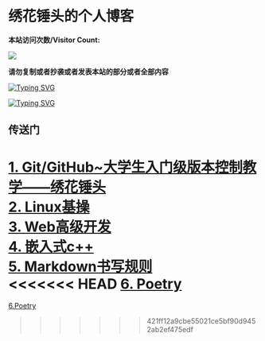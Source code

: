 # 绣花锤头的个人博客  
     
**本站访问次数/Visitor Count:**

<a href="https://count.getloli.com/"><img src="https://count.getloli.com/get/@:2356360027"></a>

**请勿复制或者抄袭或者发表本站的部分或者全部内容**


[![Typing SVG](https://readme-typing-svg.herokuapp.com?color=%2336BCF7&center=true&vCenter=true&width=600&lines=Hi+there+👋,+I+am+2356360027;+Welcome+to+My+Space!;In+this+little+blogosphere;I+will+share+with+you+my+personal+understanding+of+what+I+have+learned;I+hope+this+place+will+bring+you+knowledge+and+pleasure+and+let+us+explore+together+)](https://github.com/2356360027/2356360027.github.io)

[![Typing SVG](https://readme-typing-svg.herokuapp.com?color=%2336BCF7&center=true&vCenter=true&width=600&lines=你+好+👋,+我+是+绣+花+锤+头+;+欢+迎+来+到+我+的+博+客+!;+在+这+个+小+小+的+博+客+世+界+里+;我+将+与+您+分+享+我+对+我+所+学+知+识+的+个+人+理+解;+希+望+这+个+地+方+能+够+为+您+带+来+知+识+和+愉+悦+;让+我+们+一+同+学+习+吧+！)](https://github.com/2356360027/2356360027.github.io)


        
## 传送门  
[1. Git/GitHub~大学生入门级版本控制教学——绣花锤头](Git.md)  
[2. Linux基操](Linux.md)   
[3. Web高级开发](Web.md)  
[4. 嵌入式c++](Linux_gpp.md)  
[5. Markdown书写规则](Markdown.md)  
<<<<<<< HEAD
[6. Poetry](poetry.md)
=======
[6.Poetry](poetry.md)
>>>>>>> 421ff12a9cbe55021ce5bf90d9452ab2ef475edf



